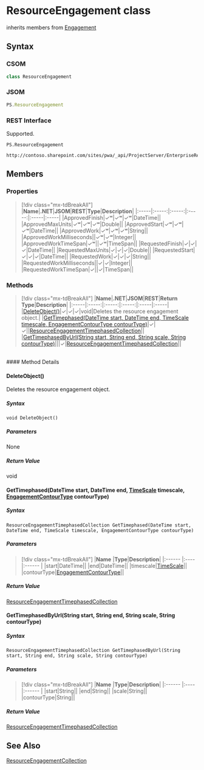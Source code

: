 [comment]: # (Name:ResourceEngagement)
[comment]: # (Name:Microsoft.ProjectServer.ResourceEngagement)
[comment]: # (Type:class)
[comment]: # (Status:Verified)

# <a name="name"></a>ResourceEngagement class

inherits members from [Engagement](Engagement.md)<br/>

<a name="description"></a>

## <a name="syntax"></a>Syntax

### CSOM

```cs
class ResourceEngagement 
```
### JSOM

```javascript
PS.ResourceEngagement
```
### REST Interface

Supported.

```
PS.ResourceEngagement

http://contoso.sharepoint.com/sites/pwa/_api/ProjectServer/EnterpriseResources('{resourceid}')/Engagements('{engagementid}')
```

## <a name="members"></a>Members

### <a name="properties"></a>Properties
> [!div class="mx-tdBreakAll"]
|**Name**|**.NET**|**JSOM**|**REST**|**Type**|**Description**|
|:-----|:-----:|:-----:|:-----:|:-----|:-----|
|<a name="ApprovedFinish"></a>ApprovedFinish|&#x2713;&#x02B7;|&#x2713;&#x02B7;|&#x2713;&#x02B7;|DateTime||
|<a name="ApprovedMaxUnits"></a>ApprovedMaxUnits|&#x2713;&#x02B7;|&#x2713;&#x02B7;|&#x2713;&#x02B7;|Double||
|<a name="ApprovedStart"></a>ApprovedStart|&#x2713;&#x02B7;|&#x2713;&#x02B7;|&#x2713;&#x02B7;|DateTime||
|<a name="ApprovedWork"></a>ApprovedWork|&#x2713;&#x02B7;|&#x2713;&#x02B7;|&#x2713;&#x02B7;|String||
|<a name="ApprovedWorkMilliseconds"></a>ApprovedWorkMilliseconds||&#x2713;&#x02B7;|&#x2713;&#x02B7;|Integer||
|<a name="ApprovedWorkTimeSpan"></a>ApprovedWorkTimeSpan|&#x2713;&#x02B7;||&#x2713;&#x02B7;|TimeSpan||
|<a name="RequestedFinish"></a>RequestedFinish|&#x2713;|&#x2713;|&#x2713;|DateTime||
|<a name="RequestedMaxUnits"></a>RequestedMaxUnits|&#x2713;|&#x2713;|&#x2713;|Double||
|<a name="RequestedStart"></a>RequestedStart|&#x2713;|&#x2713;|&#x2713;|DateTime||
|<a name="RequestedWork"></a>RequestedWork|&#x2713;|&#x2713;|&#x2713;|String||
|<a name="RequestedWorkMilliseconds"></a>RequestedWorkMilliseconds||&#x2713;|&#x2713;|Integer||
|<a name="RequestedWorkTimeSpan"></a>RequestedWorkTimeSpan|&#x2713;||&#x2713;|TimeSpan||

### <a name="methods"></a>Methods
> [!div class="mx-tdBreakAll"]
|**Name**|**.NET**|**JSOM**|**REST**|**Return Type**|**Description**|
|:-----|:-----:|:-----:|:-----:|:-----|:-----|
|[DeleteObject()](#DeleteObject__)|&#x2713;|&#x2713;|&#x2713;|void|Deletes the resource engagement object.|
|[GetTimephased(DateTime start, DateTime end, TimeScale timescale, EngagementContourType contourType)](#GetTimephased_DateTime_start,_DateTime_end,_[TimeScale]_TimeScale.md__timescale,_[EngagementContourType]_EngagementContourType.md__contourType_)|&#x2713;|&#x2713;||[ResourceEngagementTimephasedCollection](ResourceEngagementTimephasedCollection.md)||
|[GetTimephasedByUrl(String start, String end, String scale, String contourType)](#GetTimephasedByUrl_String_start,_String_end,_String_scale,_String_contourType_)|||&#x2713;|[ResourceEngagementTimephasedCollection](ResourceEngagementTimephasedCollection.md)||

<br/>
#### Method Details

#### <a name="DeleteObject__"></a>DeleteObject()
 
Deletes the resource engagement object.

##### Syntax

```
void DeleteObject()
```

##### Parameters

None

##### Return Value

void

#### <a name="GetTimephased_DateTime_start,_DateTime_end,_[TimeScale]_TimeScale.md__timescale,_[EngagementContourType]_EngagementContourType.md__contourType_"></a>GetTimephased(DateTime start, DateTime end, [TimeScale](TimeScale.md) timescale, [EngagementContourType](EngagementContourType.md) contourType)
 

##### Syntax

```
ResourceEngagementTimephasedCollection GetTimephased(DateTime start, DateTime end, TimeScale timescale, EngagementContourType contourType)
```

##### Parameters
> [!div class="mx-tdBreakAll"]
|**Name** |**Type**|**Description**|
|:------ |:----|:------ |
|start|DateTime||
|end|DateTime||
|timescale|[TimeScale](TimeScale.md)||
|contourType|[EngagementContourType](EngagementContourType.md)||

##### Return Value

[ResourceEngagementTimephasedCollection](ResourceEngagementTimephasedCollection.md)

#### <a name="GetTimephasedByUrl_String_start,_String_end,_String_scale,_String_contourType_"></a>GetTimephasedByUrl(String start, String end, String scale, String contourType)
 

##### Syntax

```
ResourceEngagementTimephasedCollection GetTimephasedByUrl(String start, String end, String scale, String contourType)
```

##### Parameters
> [!div class="mx-tdBreakAll"]
|**Name** |**Type**|**Description**|
|:------ |:----|:------ |
|start|String||
|end|String||
|scale|String||
|contourType|String||

##### Return Value

[ResourceEngagementTimephasedCollection](ResourceEngagementTimephasedCollection.md)

## <a name="seeAlso"></a>See Also

[ResourceEngagementCollection](ResourceEngagementCollection.md)<br/>

